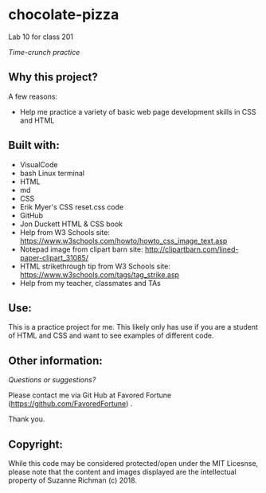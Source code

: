 # chocolate-pizza
Lab 10 for class 201

*Time-crunch practice*


## Why this project?

A few reasons:
* Help me practice a variety of basic web page development skills in CSS and HTML


## Built with:

* VisualCode
* bash Linux terminal
* HTML
* md
* CSS  
* Erik Myer's CSS reset.css code
* GitHub
* Jon Duckett HTML & CSS book
* Help from W3 Schools site: https://www.w3schools.com/howto/howto_css_image_text.asp
* Notepad image from clipart barn site: http://clipartbarn.com/lined-paper-clipart_31085/
* HTML strikethrough tip from W3 Schools site: https://www.w3schools.com/tags/tag_strike.asp
* Help from my teacher, classmates and TAs

## Use:

This is a practice project for me. This likely only has use if you are a student of HTML and CSS and want to see examples of different code.

## Other information:

*Questions or suggestions?* 

Please contact me via Git Hub at Favored Fortune (https://github.com/FavoredFortune) .

 Thank you.

## Copyright:

 While this code may be considered protected/open under the MIT Licesnse, please note that the content and images displayed are the intellectual property of Suzanne Richman (c) 2018.
